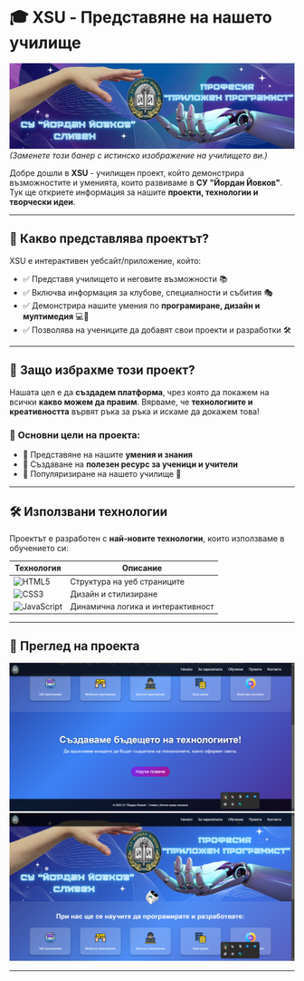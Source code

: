 # 🎓 XSU - Представяне на нашето училище

![Banner](images/home/Banner.png)  
*(Заменете този банер с истинско изображение на училището ви.)*

Добре дошли в **XSU** - училищен проект, който демонстрира възможностите и уменията, които развиваме в **СУ "Йордан Йовков"**. Тук ще откриете информация за нашите **проекти, технологии и творчески идеи**.

---

## 🚀 **Какво представлява проектът?**
XSU е интерактивен уебсайт/приложение, който:
- ✅ Представя училището и неговите възможности 📚
- ✅ Включва информация за клубове, специалности и събития 🎭
- ✅ Демонстрира нашите умения по **програмиране, дизайн и мултимедия** 💻🎨
- ✅ Позволява на учениците да добавят свои проекти и разработки 🛠️

---

## 🏫 **Защо избрахме този проект?**
Нашата цел е да **създадем платформа**, чрез която да покажем на всички **какво можем да правим**. Вярваме, че **технологиите и креативността** вървят ръка за ръка и искаме да докажем това!

### 🎯 **Основни цели на проекта:**
- 📌 Представяне на нашите **умения и знания**
- 📌 Създаване на **полезен ресурс за ученици и учители**
- 📌 Популяризиране на нашето училище 🏫

---

## 🛠 **Използвани технологии**
Проектът е разработен с **най-новите технологии**, които използваме в обучението си:

| Технология | Описание |
|------------|------------|
| ![HTML5](https://img.shields.io/badge/-HTML5-orange?style=flat&logo=html5) | Структура на уеб страниците |
| ![CSS3](https://img.shields.io/badge/-CSS3-blue?style=flat&logo=css3) | Дизайн и стилизиране |
| ![JavaScript](https://img.shields.io/badge/-JavaScript-yellow?style=flat&logo=javascript) | Динамична логика и интерактивност |

---

## 📸 **Преглед на проекта**
![Images](preview/preview1.png)
![Images](preview/preview2.png)

---
